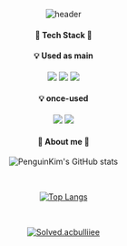 <div align='center'>
 
![header](https://capsule-render.vercel.app/api?type=waving&color=b7e0e2&height=280&section=header&text=penguinKim&fontSize=60&desc=hi%20there%20👋&animation=fadeIn&descAlign=56)

#### 🐧 Tech Stack 🐧
#### 💡 Used as main
<img src="https://img.shields.io/badge/unity-FFFFFF?style=for-the-badge&logo=unity&logoColor=white"/>
<img src="https://img.shields.io/badge/csharp-239120?style=for-the-badge&logo=csharp&logoColor=white"/>
<img src="https://img.shields.io/badge/VSCode-007ACC?style=for-the-badge&logo=visualstudiocode&logoColor=white"/>
 
<br />

#### 💡 once-used

<img src="https://img.shields.io/badge/androidstudio-3DDC84?style=for-the-badge&logo=androidstudio&logoColor=white"/>
<img src="https://img.shields.io/badge/awsamplify-FF9900?style=for-the-badge&logo=awsamplify&logoColor=white"/>

<br />
 
#### 🐳  About me  🐳
![PenguinKim's GitHub stats](https://github-readme-stats.vercel.app/api?username=cutlake2000&show_icons=true&theme=default)

<br />

[![Top Langs](https://github-readme-stats.vercel.app/api/top-langs/?username=cutlake2000&layout=compact&height=50)](https://github.com/penguinkim/github-readme-stats)

<br/>

[![Solved.acbulliiee](http://mazassumnida.wtf/api/v2/generate_badge?boj=cutlake2000)](https://solved.ac/cutlake2000)

</div>
